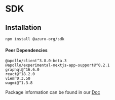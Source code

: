 # SDK

## Installation

```
npm install @azuro-org/sdk
```

#### Peer Dependencies

```
@apollo/client^3.8.0-beta.3 
@apollo/experimental-nextjs-app-support@^0.2.1
graphql@^16.6.0
react@^18.2.0
viem^0.3.50
wagmi@^1.3.8
```

Package information can be found in our [Doc](https://gem.azuro.org/sdk/overview)
